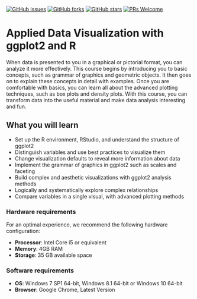 [![GitHub issues](https://img.shields.io/github/issues/TrainingByPackt/Applied-Data-Visualization-with-ggplot2-and-R.svg)](https://github.com/TrainingByPackt/Applied-Data-Visualization-with-ggplot2-and-R/issues)
[![GitHub forks](https://img.shields.io/github/forks/TrainingByPackt/Applied-Data-Visualization-with-ggplot2-and-R.svg)](https://github.com/TrainingByPackt/Applied-Data-Visualization-with-ggplot2-and-R/network)
[![GitHub stars](https://img.shields.io/github/stars/TrainingByPackt/Applied-Data-Visualization-with-ggplot2-and-R.svg)](https://github.com/TrainingByPackt/Applied-Data-Visualization-with-ggplot2-and-R/stargazers)
[![PRs Welcome](https://img.shields.io/badge/PRs-welcome-brightgreen.svg)](https://github.com/TrainingByPackt/Applied-Data-Visualization-with-ggplot2-and-R/pulls)



# Applied Data Visualization with ggplot2 and R
When data is presented to you in a graphical or pictorial format, you can analyze it more effectively. This course begins by introducing you to basic concepts, such as grammar of graphics and geometric objects. It then goes on to explain these concepts in detail with examples. Once you are comfortable with basics, you can learn all about the advanced plotting techniques, such as box plots and density plots. With this course, you can transform data into the useful material and make data analysis interesting and fun.


## What you will learn
* Set up the R environment, RStudio, and understand the structure of ggplot2
* Distinguish variables and use best practices to visualize them
* Change visualization defaults to reveal more information about data
* Implement the grammar of graphics in ggplot2 such as scales and faceting
* Build complex and aesthetic visualizations with ggplot2 analysis methods
* Logically and systematically explore complex relationships
* Compare variables in a single visual, with advanced plotting methods



### Hardware requirements
For an optimal experience, we recommend the following hardware configuration:
* **Processor**: Intel Core i5 or equivalent
* **Memory**: 4GB RAM
* **Storage**: 35 GB available space



### Software requirements
* **OS**: Windows 7 SP1 64-bit, Windows 8.1 64-bit or Windows 10 64-bit
* **Browser**: Google Chrome, Latest Version



